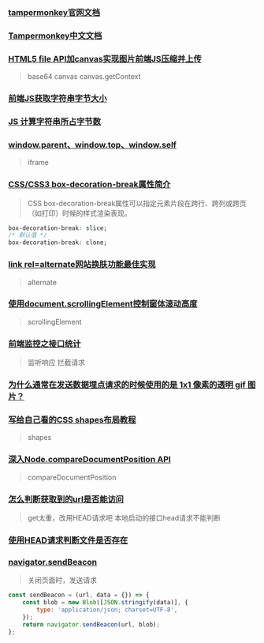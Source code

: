 ### [tampermonkey官网文档](https:www.tampermonkey.net/documentation.php)

### [Tampermonkey中文文档](https://www.cnblogs.com/grubber/p/12560522.html)

### [HTML5 file API加canvas实现图片前端JS压缩并上传](https://www.zhangxinxu.com/wordpress/2017/07/html5-canvas-image-compress-upload/)

> base64 canvas canvas.getContext

### [前端JS获取字符串字节大小](https://tydev.blog.csdn.net/article/details/107357640)

### [JS 计算字符串所占字节数](http://www.alloyteam.com/2013/12/js-calculate-the-number-of-bytes-occupied-by-a-string/)

### [window.parent、window.top、window.self](https://www.cnblogs.com/zxf100/articles/14182831.html)

> iframe

### [CSS/CSS3 box-decoration-break属性简介](https://www.zhangxinxu.com/wordpress/2019/01/css-css3-box-decoration-break/)

> CSS box-decoration-break属性可以指定元素片段在跨行、跨列或跨页（如打印）时候的样式渲染表现。

```css
box-decoration-break: slice;
/* 默认值 */
box-decoration-break: clone;
```

### [link rel=alternate网站换肤功能最佳实现](https://www.zhangxinxu.com/wordpress/2019/02/link-rel-alternate-website-skin/)

> alternate

### [使用document.scrollingElement控制窗体滚动高度](https://www.zhangxinxu.com/wordpress/2019/02/document-scrollingelement/)

> scrollingElement

### [前端监控之接口统计](https://juejin.cn/post/6958700362660315149)

> 监听响应 拦截请求

### [为什么通常在发送数据埋点请求的时候使用的是 1x1 像素的透明 gif 图片？](https://github.com/Advanced-Frontend/Daily-Interview-Question/issues/87)

### [写给自己看的CSS shapes布局教程](https://www.zhangxinxu.com/wordpress/2019/02/css-css3-shapes/)

> shapes

### [深入Node.compareDocumentPosition API](https://www.zhangxinxu.com/wordpress/2019/03/node-comparedocumentposition-api/)

> compareDocumentPosition

### [怎么判断获取到的url是否能访问](https://segmentfault.com/q/1010000011062244)

> get太重，改用HEAD请求吧
> 本地启动的接口head请求不能判断

### [使用HEAD请求判断文件是否存在](https://juejin.cn/post/7098233182843043848)

### [navigator.sendBeacon](https://zhuanlan.zhihu.com/p/381796039)

> 关闭页面时，发送请求

```js
const sendBeacon = (url, data = {}) => {
    const blob = new Blob([JSON.stringify(data)], {
        type: 'application/json; charset=UTF-8',
    });
    return navigator.sendBeacon(url, blob);
};
```
